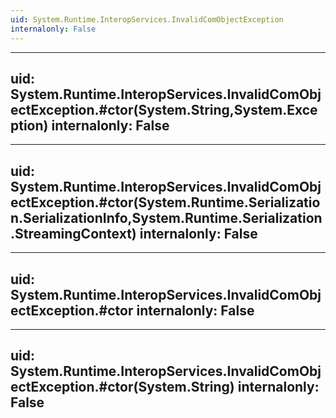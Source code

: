 ```yaml
---
uid: System.Runtime.InteropServices.InvalidComObjectException
internalonly: False
---
```


---
uid: System.Runtime.InteropServices.InvalidComObjectException.#ctor(System.String,System.Exception)
internalonly: False
---

---
uid: System.Runtime.InteropServices.InvalidComObjectException.#ctor(System.Runtime.Serialization.SerializationInfo,System.Runtime.Serialization.StreamingContext)
internalonly: False
---

---
uid: System.Runtime.InteropServices.InvalidComObjectException.#ctor
internalonly: False
---

---
uid: System.Runtime.InteropServices.InvalidComObjectException.#ctor(System.String)
internalonly: False
---
